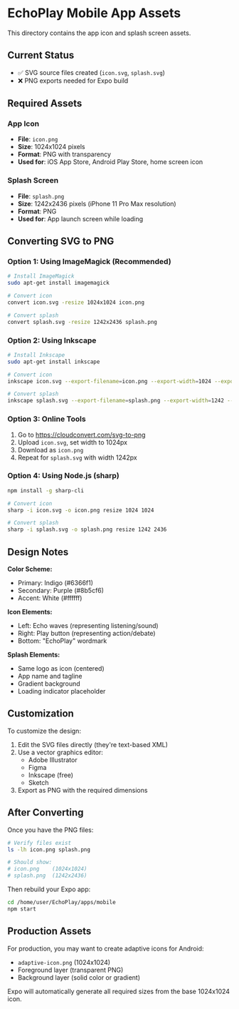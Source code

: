 # EchoPlay Mobile App Assets

This directory contains the app icon and splash screen assets.

## Current Status

- ✅ SVG source files created (`icon.svg`, `splash.svg`)
- ❌ PNG exports needed for Expo build

## Required Assets

### App Icon
- **File**: `icon.png`
- **Size**: 1024x1024 pixels
- **Format**: PNG with transparency
- **Used for**: iOS App Store, Android Play Store, home screen icon

### Splash Screen
- **File**: `splash.png`
- **Size**: 1242x2436 pixels (iPhone 11 Pro Max resolution)
- **Format**: PNG
- **Used for**: App launch screen while loading

## Converting SVG to PNG

### Option 1: Using ImageMagick (Recommended)

```bash
# Install ImageMagick
sudo apt-get install imagemagick

# Convert icon
convert icon.svg -resize 1024x1024 icon.png

# Convert splash
convert splash.svg -resize 1242x2436 splash.png
```

### Option 2: Using Inkscape

```bash
# Install Inkscape
sudo apt-get install inkscape

# Convert icon
inkscape icon.svg --export-filename=icon.png --export-width=1024 --export-height=1024

# Convert splash
inkscape splash.svg --export-filename=splash.png --export-width=1242 --export-height=2436
```

### Option 3: Online Tools

1. Go to https://cloudconvert.com/svg-to-png
2. Upload `icon.svg`, set width to 1024px
3. Download as `icon.png`
4. Repeat for `splash.svg` with width 1242px

### Option 4: Using Node.js (sharp)

```bash
npm install -g sharp-cli

# Convert icon
sharp -i icon.svg -o icon.png resize 1024 1024

# Convert splash
sharp -i splash.svg -o splash.png resize 1242 2436
```

## Design Notes

**Color Scheme:**
- Primary: Indigo (#6366f1)
- Secondary: Purple (#8b5cf6)
- Accent: White (#ffffff)

**Icon Elements:**
- Left: Echo waves (representing listening/sound)
- Right: Play button (representing action/debate)
- Bottom: "EchoPlay" wordmark

**Splash Elements:**
- Same logo as icon (centered)
- App name and tagline
- Gradient background
- Loading indicator placeholder

## Customization

To customize the design:

1. Edit the SVG files directly (they're text-based XML)
2. Use a vector graphics editor:
   - Adobe Illustrator
   - Figma
   - Inkscape (free)
   - Sketch
3. Export as PNG with the required dimensions

## After Converting

Once you have the PNG files:

```bash
# Verify files exist
ls -lh icon.png splash.png

# Should show:
# icon.png    (1024x1024)
# splash.png  (1242x2436)
```

Then rebuild your Expo app:

```bash
cd /home/user/EchoPlay/apps/mobile
npm start
```

## Production Assets

For production, you may want to create adaptive icons for Android:

- `adaptive-icon.png` (1024x1024)
- Foreground layer (transparent PNG)
- Background layer (solid color or gradient)

Expo will automatically generate all required sizes from the base 1024x1024 icon.
